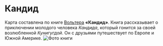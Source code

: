 # **Кандид**
Карта составлена по книге [Вольтера](https://ru.wikipedia.org/wiki/%D0%92%D0%BE%D0%BB%D1%8C%D1%82%D0%B5%D1%80) **«Кандид»**. Книга рассказывает о приключении молодого человека *Кандида*, который гонится за своей возлюбленной *Кунигугдой*. Он с друзьями путешествует по Европе и Южной Америке.
![Фото книги](/images/logo.png)
